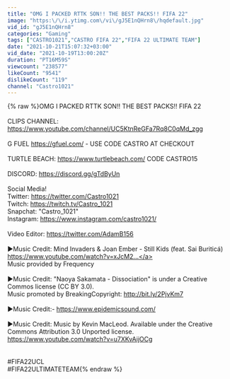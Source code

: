```yaml
---
title: "OMG I PACKED RTTK SON!! THE BEST PACKS!! FIFA 22"
image: "https:\/\/i.ytimg.com\/vi\/gJ5E1nQHrn8\/hqdefault.jpg"
vid_id: "gJ5E1nQHrn8"
categories: "Gaming"
tags: ["CASTRO1021","CASTRO FIFA 22","FIFA 22 ULTIMATE TEAM"]
date: "2021-10-21T15:07:32+03:00"
vid_date: "2021-10-19T13:00:20Z"
duration: "PT16M59S"
viewcount: "238577"
likeCount: "9541"
dislikeCount: "119"
channel: "Castro1021"
---
```

{% raw %}OMG I PACKED RTTK SON!! THE BEST PACKS!! FIFA 22<br /><br />CLIPS CHANNEL: <a rel="nofollow" target="blank" href="https://www.youtube.com/channel/UC5KtnReGFa7Rq8C0qMd_zgg">https://www.youtube.com/channel/UC5KtnReGFa7Rq8C0qMd_zgg</a><br /><br />G FUEL <a rel="nofollow" target="blank" href="https://gfuel.com/">https://gfuel.com/</a> - USE CODE CASTRO AT CHECKOUT<br /><br />TURTLE BEACH:  <a rel="nofollow" target="blank" href="https://www.turtlebeach.com/">https://www.turtlebeach.com/</a> CODE CASTRO15<br /><br />DISCORD: <a rel="nofollow" target="blank" href="https://discord.gg/gTdByUn">https://discord.gg/gTdByUn</a><br /><br />Social Media! <br />Twitter: <a rel="nofollow" target="blank" href="https://twitter.com/Castro1021">https://twitter.com/Castro1021</a><br />Twitch: <a rel="nofollow" target="blank" href="https://twitch.tv/Castro_1021">https://twitch.tv/Castro_1021</a><br />Snapchat: &quot;Castro_1021&quot;<br />Instagram: <a rel="nofollow" target="blank" href="https://www.instagram.com/castro1021/">https://www.instagram.com/castro1021/</a><br /><br />Video Editor: <a rel="nofollow" target="blank" href="https://twitter.com/AdamB156">https://twitter.com/AdamB156</a><br /><br />►Music Credit:  Mind Invaders &amp; Joan Ember - Still Kids (feat. Sai Buriticá)<br /><a rel="nofollow" target="blank" href="https://www.youtube.com/watch?v=xJcM2...">https://www.youtube.com/watch?v=xJcM2...</a><br />Music provided by Frequency <br /><br />►Music Credit: &quot;Naoya Sakamata - Dissociation&quot; is under a Creative Commos license (CC BY 3.0).<br />Music promoted by BreakingCopyright: <a rel="nofollow" target="blank" href="http://bit.ly/2PjvKm7">http://bit.ly/2PjvKm7</a><br /><br />►Music Credit:- <a rel="nofollow" target="blank" href="https://www.epidemicsound.com/">https://www.epidemicsound.com/</a><br /><br />►Music Credit: Music by Kevin MacLeod. Available under the Creative Commons Attribution 3.0 Unported license.<br /><a rel="nofollow" target="blank" href="https://www.youtube.com/watch?v=u7XKvAijOCg">https://www.youtube.com/watch?v=u7XKvAijOCg</a><br /><br /><br />#FIFA22UCL<br />#FIFA22ULTIMATETEAM{% endraw %}
